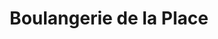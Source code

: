 ---
title: "Boulangerie de la Place"
url: /rueil-malmaison/boulangerie-de-la-place/
shop: Bäckerei
---